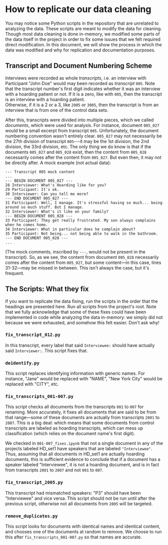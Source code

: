 # How to replicate our data cleaning

You may notice some Python scripts in the repository that are unrelated to analyzing the data. 
These scripts are meant to modify the data for cleaning.
Though most data cleaning is done in-memory, we modified some parts of the data itself in the project in order to fix some issues that we felt required direct modification.
In this document, we will show the process in which the data was modified and why for replication and documentation purposes.

## Transcript and Document Numbering Scheme

Interviews were recorded as whole *transcripts*, i.e. an interview with Participant "John Doe" would may been recorded as *transcript* `005`.
Note that the transcript number's first digit indicates whether it was an interview with a hoarding patient or not.
If it is a zero, like with `005`, then the transcript is an interview with a hoarding patient.  
Otherwise, if it is a 2 or a 3, like `2005` or `3005`, then the transcript is from an interview that is from one of the control data sets.

After this, transcripts were divided into multiple pieces, which we called *documents*, which were used for analysis.
For instance, document `005_027` would be a small excerpt from transcript `005`.
Unfortunately, the document numbering convention wasn't entirely clear. 
`005_027` may not necessarily be the 27th division of transcript `005`---it may be the 1st division, the 2nd division, the 33rd division, etc. 
The only thing we do know is that if the documents `005_027` and `005_028` exist, then the content from `005_028` necessarily comes after the content from `005_027`. But even then, it may not be directly after. A mock example (not actual data):
```
--- Transcript 005 mock content
...
--- BEGIN DOCUMENT 005_027 ---
28 Interviewer: What's Hoarding like for you?
29 Participant: It's ok.
30 Interviewer: Can you tell me more?
--- END DOCUMENT 005_027 ---
31 Participant: Well, I manage. It's stressful having so much... being around so much stuff. But I manage.
32 Interviewer: What's it like on your family?
--- BEGIN DOCUMENT 005_028 ---
33 Participant: They get really frustrated. My son always complains when he comes home.
34 Interviewer: What in particular does he complain about?
35 Participant: Not being... not being able to walk in the bathroom.
--- END DOCUMENT 005_028 ---
...
```
(The mock comments, inscribed by `---`, would not be present in the transcript).
So, as we see, the content from document `005_028` necessarily comes after the content from `005_027`, but some content—in this case, lines 31-32—may be missed in between. This isn't always the case, but it's frequent.

## The Scripts: What they fix

If you want to replicate the data fixing, run the scripts in the order that the headings are presented here.
Run all scripts from the project's root.
Note that we fully acknowledge that some of these fixes could have been implemented in code while analyzing the data in-memory:
we simply did not because we were exhausted, and somehow this felt easier.
Don't ask why!

### `fix_transcript_012.py`

In this transcript, every label that said `Interviewee:` should have actually said `Interviewer:`. 
This script fixes that.

### `deidentify.py`

This script replaces identifying information with generic names. For instance, "Jane" would be replaced with "NAME", "New York City" would be replaced with "CITY", etc.

### `fix_transcripts_001-007.py`

This script checks all documents from the transcripts `001` to `007` for renaming. 
More accurately, it fixes all documents that are said to be from that range—some of these documents are actually from transcripts `2001` to `2007`.
This is a big deal: which means that some documents from control transcripts are labeled as hoarding transcripts, which can mess up classification (which relies on the document name's first digit).

We checked in `001-007_fixes.ipynb` that not a single document in any of the projects labeled HD_set1 have speakers that are labeled `"Interviewee"`. 
Thus, assuming that all documents in HD_set1 are actually hoarding documents, this is sufficient evidence to conclude that if a document has a speaker labeled "Interviewee", it is not a hoarding document, and is in fact from transcripts `2001` to `2007` and not `001` to `007`.

### `fix_transcript_2005.py`

This transcript had mismatched speakers: "P3" should have been "Interviewee" and vice versa.
This script should not be run until after the previous script, otherwise not all documents from `2005` will be targeted.

### `remove_duplicates.py`

This script looks for documents with identical names and identical content, and chooses one of the documents at random to remove.
We choose to run this after `fix_transcripts_001-007.py` so that names are accurate.